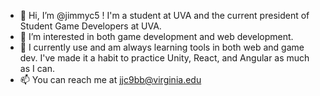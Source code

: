 - 👋 Hi, I’m @jimmyc5 ! I'm a student at UVA and the current president of Student Game Developers at UVA.
- 👀 I’m interested in both game development and web development.
- 🌱 I currently use and am always learning tools in both web and game dev. I've made it a habit to practice Unity, React, and Angular as much as I can.
- 📫 You can reach me at jjc9bb@virginia.edu

<!---
jimmyc5/jimmyc5 is a ✨ special ✨ repository because its `README.md` (this file) appears on your GitHub profile.
You can click the Preview link to take a look at your changes.
--->
